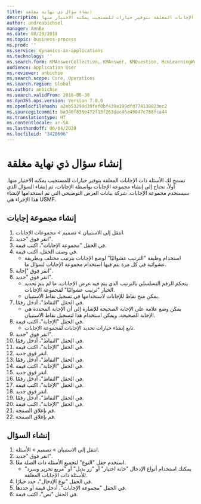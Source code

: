 ```yaml
---
title: إنشاء سؤال ذي نهاية مغلقة
description: تسمح لك الأسئلة ذات الإجابات المغلقة بتوفير خيارات للمستجيب يمكنه الاختيار منها.
author: andreabichsel
manager: AnnBe
ms.date: 08/29/2018
ms.topic: business-process
ms.prod: ''
ms.service: dynamics-ax-applications
ms.technology: ''
ms.search.form: KMAnswerCollection, KMAnswer, KMQuestion, HcmLearningWorkspace
audience: Application User
ms.reviewer: anbichse
ms.search.scope: Core, Operations
ms.search.region: Global
ms.author: anbichse
ms.search.validFrom: 2016-06-30
ms.dyn365.ops.version: Version 7.0.0
ms.openlocfilehash: a2eb53290d39fef0bf439a199dfd774138823ec2
ms.sourcegitcommit: ba340f836e472f13f263dec46a49847c788fca44
ms.translationtype: HT
ms.contentlocale: ar-SA
ms.lasthandoff: 06/04/2020
ms.locfileid: "3428606"
---
```

# <a name="create-a-closed-ended-question"></a>إنشاء سؤال ذي نهاية مغلقة



تسمح لك الأسئلة ذات الإجابات المغلقة بتوفير خيارات للمستجيب يمكنه الاختيار منها. أولاً، تحتاج إلى إنشاء مجموعة الإجابات بواسطة الإجابات، ثم إنشاء السؤال الذي سيستخدم مجموعة الإجابات. شركة بيانات العرض التوضيحي التي تم استخدامها لإنشاء هذا الإجراء هي USMF.


## <a name="create-an-answer-group"></a>إنشاء مجموعة إجابات
1. انتقل إلى الاستبيان > تصميم > مجموعات الإجابات.
2. انقر فوق "جديد".
3. في الحقل "مجموعة الإجابات"، اكتب قيمة.
4. في وصف الحقل، اكتب قيمة.
    * استخدام وظيفة "الترتيب عشوائيًا‬" لوضع الإجابات بترتيب مختلف وبطريقة عشوائية في كل مرة يتم فيها استخدام مجموعة الإجابات لسؤال ما.  
5. انقر فوق "إجابة".
6. انقر فوق "جديد".
    * يتحكم الرقم التسلسلي بالترتيب الذي يتم فيه عرض الإجابات، ما لم يتم تحديد الخيار "ترتيب عشوائيًا" لمجموعة الإجابات.  
    * يمكن منح نقاط للإجابات لاستخدامها في تسجيل نقاط الاستبيان.  
7. في الحقل "النقاط‬"، أدخل رقمًا.
    * يمكن وضع علامة على الإجابة الصحيحة للإشارة إلى أن الإجابة المحددة هي الإجابة الصحيحة. ويمكن استخدام هذا لتسجيل نقاط الاستبيان.  
8. في الحقل "الإجابة‬"، اكتب قيمة.
    * تابع إنشاء خيارات تحديد الإجابات لمجموعة الإجابات.  
9. انقر فوق "جديد".
10. في الحقل "النقاط‬"، أدخل رقمًا.
11. في الحقل "الإجابة‬"، اكتب قيمة.
12. انقر فوق جديد.
13. في الحقل "النقاط‬"، أدخل رقمًا.
14. في الحقل "الإجابة‬"، اكتب قيمة.
15. انقر فوق جديد.
16. في الحقل "النقاط‬"، أدخل رقمًا.
17. في الحقل "الإجابة‬"، اكتب قيمة.
18. انقر فوق جديد.
19. في الحقل "النقاط‬"، أدخل رقمًا.
20. في الحقل "الإجابة‬"، اكتب قيمة.
21. قم بإغلاق الصفحة.
22. قم بإغلاق الصفحة.

## <a name="create-the-question"></a>إنشاء السؤال
1. انتقل إلى الاستبيان > تصميم > الأسئلة.
2. انقر فوق "جديد".
3. استخدم حقل "النوع" لتجميع الأسئلة ذات الصلة معًا.
    * يمكنك استخدام أنواع الإدخال "خانة اختيار" أو "زر بديل" أو "مربع تحرير وسرد‬" للأسئلة ذات الإجابات المغلقة.  
4. في الحقل "نوع الإدخال"، حدد خيارًا.
5. في الحقل "مجموعة الإجابات"، أدخل قيمة أو حددها.
6. في الحقل "نص"، اكتب قيمة.

